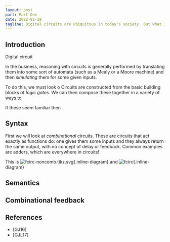 ```yaml
---
layout: post
part: Part One
date: 2022-02-18
tagline: Digital circuits are ubiquitous in today's society. But what if we gave them the categorical treatment?
---
```


## Introduction

Digital circuit

In the business, reasoning with circuits is generally performed by translating them into some sort of automata (such as a Mealy or a Moore machine) and then *simulating* them for some given inputs.

To do this, we must look o
Circuits are constructed from the basic building blocks of *logic gates*.
We can then compose these together in a variety of ways to 

If these seem familiar then 

## Syntax


First we will look at *combinational* circuits.
These are circuits that act exactly as functions do: one gives them some inputs and they always return the same output, with no concept of delay or feedback.
Common examples are adders, which are everywhere in circuits!




This is ![fcirc-noncomb.tikz.svg](/tikz/fcirc-noncomb.tikz.svg){.inline-diagram} and ![fcirc](/tikz/fcirc-traced.tikz.svg){.inline-diagram}

## Semantics



## Combinational feedback


## References

* \[GJ16\] 
* \[GJL17\]